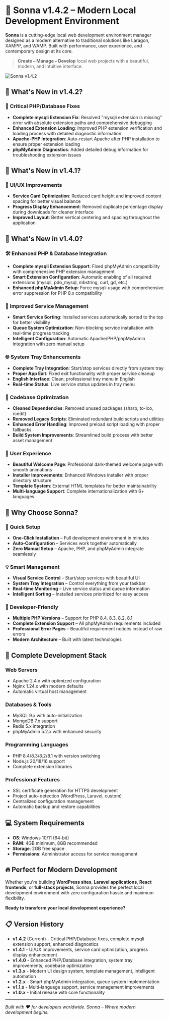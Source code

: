 # 🧰 Sonna v1.4.2 – Modern Local Development Environment

**Sonna** is a cutting-edge local web development environment manager designed as a modern alternative to traditional solutions like Laragon, XAMPP, and WAMP. Built with performance, user experience, and contemporary design at its core.

> **Create – Manage – Develop** local web projects with a beautiful, modern, and intuitive interface.

![Sonna v1.4.2](https://ik.imagekit.io/0lpnflx37/images/Sonna/Screenshot%202025-06-25%20192857.png)

## 🚀 What's New in v1.4.2?

### 🔧 **Critical PHP/Database Fixes**
- **Complete mysqli Extension Fix**: Resolved "mysqli extension is missing" error with absolute extension paths and comprehensive debugging
- **Enhanced Extension Loading**: Improved PHP extension verification and loading process with detailed diagnostic information
- **Apache-PHP Integration**: Auto-restart Apache after PHP installation to ensure proper extension loading
- **phpMyAdmin Diagnostics**: Added detailed debug information for troubleshooting extension issues

## 🚀 What's New in v1.4.1?

### 🎨 **UI/UX Improvements**
- **Service Card Optimization**: Reduced card height and improved content spacing for better visual balance
- **Progress Display Enhancement**: Removed duplicate percentage display during downloads for cleaner interface
- **Improved Layout**: Better vertical centering and spacing throughout the application

## 🚀 What's New in v1.4.0?

### 🛠️ **Enhanced PHP & Database Integration**
- **Complete mysqli Extension Support**: Fixed phpMyAdmin compatibility with comprehensive PHP extension management
- **Smart Extension Configuration**: Automatic enabling of all required extensions (mysqli, pdo_mysql, mbstring, curl, gd, etc.)
- **Enhanced phpMyAdmin Setup**: Force mysqli usage with comprehensive error suppression for PHP 8.x compatibility

### 🎯 **Improved Service Management**
- **Smart Service Sorting**: Installed services automatically sorted to the top for better visibility
- **Queue System Optimization**: Non-blocking service installation with real-time progress tracking
- **Intelligent Configuration**: Automatic Apache/PHP/phpMyAdmin integration with zero manual setup

### 🌐 **System Tray Enhancements**
- **Complete Tray Integration**: Start/stop services directly from system tray
- **Proper App Exit**: Fixed exit functionality with proper service cleanup
- **English Interface**: Clean, professional tray menu in English
- **Real-time Status**: Live service status updates in tray menu

### 🧹 **Codebase Optimization**
- **Cleaned Dependencies**: Removed unused packages (sharp, to-ico, rcedit)
- **Removed Legacy Scripts**: Eliminated redundant build scripts and utilities
- **Enhanced Error Handling**: Improved preload script loading with proper fallbacks
- **Build System Improvements**: Streamlined build process with better asset management

### 🎨 **User Experience**
- **Beautiful Welcome Page**: Professional dark-themed welcome page with smooth animations
- **Installer Improvements**: Enhanced Windows installer with proper directory structure
- **Template System**: External HTML templates for better maintainability
- **Multi-language Support**: Complete internationalization with 6+ languages

## 🎯 Why Choose Sonna?

### **🚀 Quick Setup**
- **One-Click Installation** – Full development environment in minutes
- **Auto-Configuration** – Services work together automatically
- **Zero Manual Setup** – Apache, PHP, and phpMyAdmin integrate seamlessly

### **💡 Smart Management**
- **Visual Service Control** – Start/stop services with beautiful UI
- **System Tray Integration** – Control everything from your taskbar
- **Real-time Monitoring** – Live service status and queue information
- **Intelligent Sorting** – Installed services prioritized for easy access

### **🔧 Developer-Friendly**
- **Multiple PHP Versions** – Support for PHP 8.4, 8.3, 8.2, 8.1
- **Complete Extension Support** – All phpMyAdmin requirements included
- **Professional Error Pages** – Beautiful requirement notices instead of raw errors
- **Modern Architecture** – Built with latest technologies

## 🌟 Complete Development Stack

### **Web Servers**
- Apache 2.4.x with optimized configuration
- Nginx 1.24.x with modern defaults
- Automatic virtual host management

### **Databases & Tools**
- MySQL 9.x with auto-initialization
- MongoDB 7.x support
- Redis 5.x integration
- phpMyAdmin 5.2.x with enhanced security

### **Programming Languages**
- PHP 8.4/8.3/8.2/8.1 with version switching
- Node.js 20/18/16 support
- Complete extension libraries

### **Professional Features**
- SSL certificate generation for HTTPS development
- Project auto-detection (WordPress, Laravel, custom)
- Centralized configuration management
- Automatic backup and restore capabilities

## 💻 System Requirements

- **OS**: Windows 10/11 (64-bit)
- **RAM**: 4GB minimum, 8GB recommended
- **Storage**: 2GB free space
- **Permissions**: Administrator access for service management

## 🔥 Perfect for Modern Development

Whether you're building **WordPress sites**, **Laravel applications**, **React frontends**, or **full-stack projects**, Sonna provides the perfect local development environment with zero configuration hassle and maximum flexibility.

**Ready to transform your local development experience?**

## 📋 Version History

- **v1.4.2** (Current) - Critical PHP/Database fixes, complete mysqli extension support, enhanced diagnostics
- **v1.4.1** - UI/UX improvements, service card optimization, progress display enhancement
- **v1.4.0** - Enhanced PHP/Database integration, system tray improvements, codebase optimization
- **v1.3.x** - Modern UI design system, template management, intelligent automation
- **v1.2.x** - Smart phpMyAdmin integration, queue system implementation
- **v1.1.x** - Multi-language support, service management improvements
- **v1.0.x** - Initial release with core functionality

---

*Built with ❤️ for developers worldwide. Sonna – Where modern development begins.*